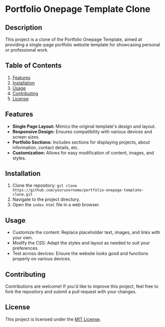 # Portfolio Onepage Template Clone

## Description
This project is a clone of the Portfolio Onepage Template, aimed at providing a single-page portfolio website template for showcasing personal or professional work.

## Table of Contents
1. [Features](#features)
2. [Installation](#installation)
3. [Usage](#usage)
4. [Contributing](#contributing)
5. [License](#license)

## Features
- **Single Page Layout:** Mimics the original template's design and layout.
- **Responsive Design:** Ensures compatibility with various devices and screen sizes.
- **Portfolio Sections:** Includes sections for displaying projects, about information, contact details, etc.
- **Customization:** Allows for easy modification of content, images, and styles.

## Installation
1. Clone the repository: `git clone https://github.com/yourusername/portfolio-onepage-template-clone.git`
2. Navigate to the project directory.
3. Open the `index.html` file in a web browser.

## Usage
- Customize the content: Replace placeholder text, images, and links with your own.
- Modify the CSS: Adapt the styles and layout as needed to suit your preferences.
- Test across devices: Ensure the website looks good and functions properly on various devices.

## Contributing
Contributions are welcome! If you'd like to improve this project, feel free to fork the repository and submit a pull request with your changes.

## License
This project is licensed under the [MIT License](LICENSE).
